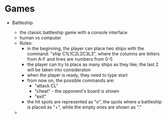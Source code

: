 # Games

* Battleship
  - the classic battleship game with a console interface
  - human vs computer
  - Rules:
    - in the beginning, the player can place two ships with the command: "ship C1L1C2L2C3L3", where the columns are letters from A-F and lines are numbers from 0-5
    - the player can try to place as many ships as they like; the last 2 will be taken into consideraton
    - when the player is ready, they need to type start
    - from now on, the possible commands are:
      - "attack CL"
      - "cheat" - the opponent's board is shown
      - "exit"
    - the hit spots are represented as "o", the spots where a battleship is placed as "+", while the empty ones are shown as "."
    
  * 
